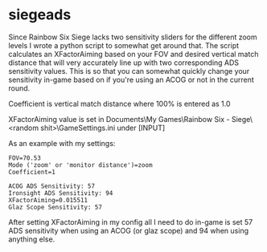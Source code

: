 # siegeads

Since Rainbow Six Siege lacks two sensitivity sliders for the different zoom levels I wrote a python script to somewhat get around that. The script calculates an XFactorAiming based on your FOV and desired vertical match distance that will very accurately line up with two corresponding ADS sensitivity values. This is so that you can somewhat quickly change your sensitivity in-game based on if you're using an ACOG or not in the current round.

Coefficient is vertical match distance where 100% is entered as 1.0

XFactorAiming value is set in Documents\\My Games\\Rainbow Six - Siege\\\<random shit\>\\GameSettings.ini under \[INPUT\]

As an example with my settings:

    FOV=70.53
    Mode ('zoom' or 'monitor distance')=zoom
    Coefficient=1

    ACOG ADS Sensitivity: 57
    Ironsight ADS Sensitivity: 94
    XFactorAiming=0.015511
    Glaz Scope Sensitivity: 57
    
After setting XFactorAiming in my config all I need to do in-game is set 57 ADS sensitivity when using an ACOG (or glaz scope) and 94 when using anything else.

